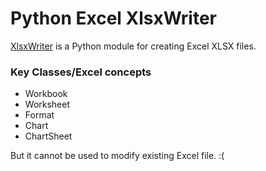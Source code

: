 # Python Excel XlsxWriter

[XlsxWriter](https://xlsxwriter.readthedocs.io/) is a Python module for creating Excel XLSX files.

### Key Classes/Excel concepts

- Workbook
- Worksheet
- Format
- Chart
- ChartSheet

But it cannot be used to modify existing Excel file. :(

